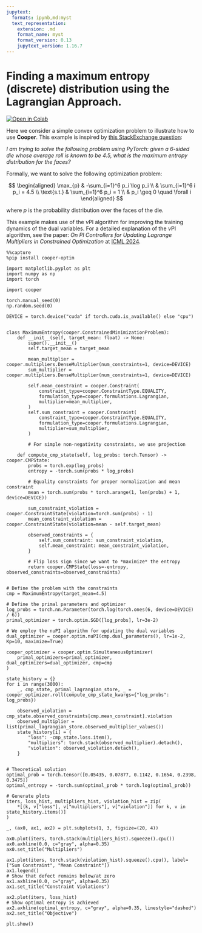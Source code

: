 ```yaml
---
jupytext:
  formats: ipynb,md:myst
  text_representation:
    extension: .md
    format_name: myst
    format_version: 0.13
    jupytext_version: 1.16.7
---
```


# Finding a maximum entropy (discrete) distribution using the Lagrangian Approach.

[![Open in Colab](https://colab.research.google.com/assets/colab-badge.svg)](https://colab.research.google.com/github/cooper-org/cooper/blob/main/docs/source/notebooks/plot_max_entropy.ipynb)


Here we consider a simple convex optimization problem to illustrate how to use
**Cooper**. This example is inspired by [this StackExchange question](https://datascience.stackexchange.com/questions/107366/how-do-you-solve-strictly-constrained-optimization-problems-with-pytorch):

*I am trying to solve the following problem using PyTorch: given a 6-sided die
whose average roll is known to be 4.5, what is the maximum entropy distribution
for the faces?*

Formally, we want to solve the following optimization problem:

$$
\begin{aligned}
\max_{p} & -\sum_{i=1}^6 p_i \log p_i \\
& \sum_{i=1}^6 i p_i = 4.5 \\
\text{s.t.} & \sum_{i=1}^6 p_i = 1 \\
& p_i \geq 0 \quad \forall i
\end{aligned}
$$

where $p$ is the probability distribution over the faces of the die.

This example makes use of the $\nu$PI algorithm for improving the training dynamics of
the dual variables. For a detailed explanation of the $\nu$PI algorithm, see the paper:
*On PI Controllers for Updating Lagrange Multipliers in Constrained Optimization* at
[ICML 2024](https://icml.cc/virtual/2024/poster/35138).

```{code-cell} ipython3
%%capture
%pip install cooper-optim
```

```{code-cell} ipython3
import matplotlib.pyplot as plt
import numpy as np
import torch

import cooper

torch.manual_seed(0)
np.random.seed(0)

DEVICE = torch.device("cuda" if torch.cuda.is_available() else "cpu")


class MaximumEntropy(cooper.ConstrainedMinimizationProblem):
    def __init__(self, target_mean: float) -> None:
        super().__init__()
        self.target_mean = target_mean

        mean_multiplier = cooper.multipliers.DenseMultiplier(num_constraints=1, device=DEVICE)
        sum_multiplier = cooper.multipliers.DenseMultiplier(num_constraints=1, device=DEVICE)

        self.mean_constraint = cooper.Constraint(
            constraint_type=cooper.ConstraintType.EQUALITY,
            formulation_type=cooper.formulations.Lagrangian,
            multiplier=mean_multiplier,
        )
        self.sum_constraint = cooper.Constraint(
            constraint_type=cooper.ConstraintType.EQUALITY,
            formulation_type=cooper.formulations.Lagrangian,
            multiplier=sum_multiplier,
        )

        # For simple non-negativity constraints, we use projection

    def compute_cmp_state(self, log_probs: torch.Tensor) -> cooper.CMPState:
        probs = torch.exp(log_probs)
        entropy = -torch.sum(probs * log_probs)

        # Equality constraints for proper normalization and mean constraint
        mean = torch.sum(probs * torch.arange(1, len(probs) + 1, device=DEVICE))

        sum_constraint_violation = cooper.ConstraintState(violation=torch.sum(probs) - 1)
        mean_constraint_violation = cooper.ConstraintState(violation=mean - self.target_mean)

        observed_constraints = {
            self.sum_constraint: sum_constraint_violation,
            self.mean_constraint: mean_constraint_violation,
        }

        # Flip loss sign since we want to *maximize* the entropy
        return cooper.CMPState(loss=-entropy, observed_constraints=observed_constraints)


# Define the problem with the constraints
cmp = MaximumEntropy(target_mean=4.5)

# Define the primal parameters and optimizer
log_probs = torch.nn.Parameter(torch.log(torch.ones(6, device=DEVICE) / 6))
primal_optimizer = torch.optim.SGD([log_probs], lr=3e-2)

# We employ the nuPI algorithm for updating the dual variables
dual_optimizer = cooper.optim.nuPI(cmp.dual_parameters(), lr=1e-2, Kp=10, maximize=True)

cooper_optimizer = cooper.optim.SimultaneousOptimizer(
    primal_optimizers=primal_optimizer, dual_optimizers=dual_optimizer, cmp=cmp
)

state_history = {}
for i in range(3000):
    _, cmp_state, primal_lagrangian_store, _ = cooper_optimizer.roll(compute_cmp_state_kwargs={"log_probs": log_probs})

    observed_violation = cmp_state.observed_constraints[cmp.mean_constraint].violation
    observed_multiplier = list(primal_lagrangian_store.observed_multiplier_values())
    state_history[i] = {
        "loss": -cmp_state.loss.item(),
        "multipliers": torch.stack(observed_multiplier).detach(),
        "violation": observed_violation.detach(),
    }


# Theoretical solution
optimal_prob = torch.tensor([0.05435, 0.07877, 0.1142, 0.1654, 0.2398, 0.3475])
optimal_entropy = -torch.sum(optimal_prob * torch.log(optimal_prob))

# Generate plots
iters, loss_hist, multipliers_hist, violation_hist = zip(
    *[(k, v["loss"], v["multipliers"], v["violation"]) for k, v in state_history.items()]
)

_, (ax0, ax1, ax2) = plt.subplots(1, 3, figsize=(20, 4))

ax0.plot(iters, torch.stack(multipliers_hist).squeeze().cpu())
ax0.axhline(0.0, c="gray", alpha=0.35)
ax0.set_title("Multipliers")

ax1.plot(iters, torch.stack(violation_hist).squeeze().cpu(), label=["Sum Constraint", "Mean Constraint"])
ax1.legend()
# Show that defect remains below/at zero
ax1.axhline(0.0, c="gray", alpha=0.35)
ax1.set_title("Constraint Violations")

ax2.plot(iters, loss_hist)
# Show optimal entropy is achieved
ax2.axhline(optimal_entropy, c="gray", alpha=0.35, linestyle="dashed")
ax2.set_title("Objective")

plt.show()
```
